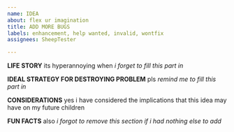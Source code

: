 ```yaml
---
name: IDEA
about: flex ur imagination
title: ADD MORE BUGS
labels: enhancement, help wanted, invalid, wontfix
assignees: SheepTester

---
```


**LIFE STORY**
its hyperannoying when *i forget to fill this part in*

**IDEAL STRATEGY FOR DESTROYING PROBLEM**
pls *remind me to fill this part in*

**CONSIDERATIONS**
yes i have considered the implications that this idea may have on my future children

**FUN FACTS**
also *i forgot to remove this section if i had nothing else to add*
